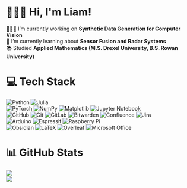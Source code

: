 # 🙋🏻‍♂️ Hi, I'm Liam!
🧑🏻‍💻 I’m currently working on **Synthetic Data Generation for Computer Vision**<br>🤔 I’m currently learning about **Sensor Fusion and Radar Systems**<br>📚 Studied **Applied Mathematics (M.S. Drexel University, B.S. Rowan University)**


# 💻 Tech Stack
![Python](https://img.shields.io/badge/python-3670A0?style=for-the-badge&logo=python&logoColor=ffdd54)
![Julia](https://img.shields.io/badge/-Julia-9558B2?style=for-the-badge&logo=julia&logoColor=white)
<br/>
![PyTorch](https://img.shields.io/badge/PyTorch-%23EE4C2C.svg?style=for-the-badge&logo=PyTorch&logoColor=white)
![NumPy](https://img.shields.io/badge/numpy-%23013243.svg?style=for-the-badge&logo=numpy&logoColor=white)
![Matplotlib](https://img.shields.io/badge/Matplotlib-%23ffffff.svg?style=for-the-badge&logo=Matplotlib&logoColor=black)
![Jupyter Notebook](https://img.shields.io/badge/jupyter-%23FA0F00.svg?style=for-the-badge&logo=jupyter&logoColor=white)
<br/>
![GitHub](https://img.shields.io/badge/github-%23121011.svg?style=for-the-badge&logo=github&logoColor=white)
![Git](https://img.shields.io/badge/git-%23F05033.svg?style=for-the-badge&logo=git&logoColor=white)
![GitLab](https://img.shields.io/badge/gitlab-%23181717.svg?style=for-the-badge&logo=gitlab&logoColor=white)
![Bitwarden](https://img.shields.io/badge/bitwarden-%23175DDC.svg?style=for-the-badge&logo=bitwarden&logoColor=white)
![Confluence](https://img.shields.io/badge/confluence-%23172BF4.svg?style=for-the-badge&logo=confluence&logoColor=white)
![Jira](https://img.shields.io/badge/jira-%230A0FFF.svg?style=for-the-badge&logo=jira&logoColor=white)
<br/>
![Arduino](https://img.shields.io/badge/-Arduino-00979D?style=for-the-badge&logo=Arduino&logoColor=white)
![Espressif](https://img.shields.io/badge/espressif-E7352C.svg?style=for-the-badge&logo=espressif&logoColor=white)
![Raspberry Pi](https://img.shields.io/badge/-RaspberryPi-C51A4A?style=for-the-badge&logo=Raspberry-Pi)
<br/>
![Obsidian](https://img.shields.io/badge/Obsidian-483699?style=for-the-badge&logo=Obsidian&logoColor=white)
![LaTeX](https://img.shields.io/badge/latex-%23008080.svg?style=for-the-badge&logo=latex&logoColor=white)
![Overleaf](https://img.shields.io/badge/Overleaf-47A141?style=for-the-badge&logo=Overleaf&logoColor=white)
![Microsoft Office](https://img.shields.io/badge/Microsoft_Office-D83B01?style=for-the-badge&logo=microsoft-office&logoColor=white)


# 📊 GitHub Stats
<!-- ![](https://github-readme-stats.vercel.app/api?username=liamfdoherty&theme=dark&hide_border=false&include_all_commits=false&count_private=false)<br/> -->
![](https://github-readme-streak-stats.herokuapp.com/?user=liamfdoherty&theme=dark&hide_border=false)<br/>
![](https://github-readme-stats.vercel.app/api/top-langs/?username=liamfdoherty&theme=dark&hide_border=false&include_all_commits=false&count_private=false&layout=compact)

<!-- [![](https://visitcount.itsvg.in/api?id=liamfdoherty&icon=0&color=0)](https://visitcount.itsvg.in) -->

<!-- Proudly created with GPRM ( https://gprm.itsvg.in ) -->
